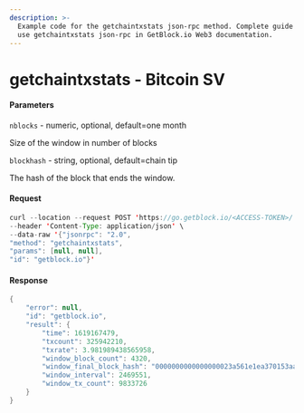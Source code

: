 ```yaml
---
description: >-
  Example code for the getchaintxstats json-rpc method. Сomplete guide on how to
  use getchaintxstats json-rpc in GetBlock.io Web3 documentation.
---
```


# getchaintxstats - Bitcoin SV

#### Parameters

`nblocks` - numeric, optional, default=one month

Size of the window in number of blocks

`blockhash` - string, optional, default=chain tip

The hash of the block that ends the window.

#### Request

```java
curl --location --request POST 'https://go.getblock.io/<ACCESS-TOKEN>/' \
--header 'Content-Type: application/json' \
--data-raw '{"jsonrpc": "2.0",
"method": "getchaintxstats",
"params": [null, null],
"id": "getblock.io"}'
```

#### Response

```java
{
    "error": null,
    "id": "getblock.io",
    "result": {
        "time": 1619167479,
        "txcount": 325942210,
        "txrate": 3.981989438565958,
        "window_block_count": 4320,
        "window_final_block_hash": "0000000000000000023a561e1ea370153aac5d1504726d1a039032831c05fcfc",
        "window_interval": 2469551,
        "window_tx_count": 9833726
    }
}
```
